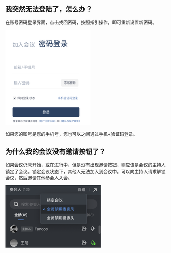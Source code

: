 ## 我突然无法登陆了，怎么办？

在账号密码登录界面，点击找回密码，按照指引操作，即可重新设置新密码。

![找回密码](/resources/cn/other_1.png)

如果您的账号是您的手机号，您也可以之间通过手机+验证码登录。

## 为什么我的会议没有邀请按钮了？

如果会议仍未开始，或在进行中，但是没有出现邀请按钮，则应该是会议的主持人锁定了会议。锁定会议状态下，其他人无法加入到会议中。可以向主持人请求解锁会议，然后邀请其他参会人入会。

![锁定会议](/resources/cn/other_2.png)

